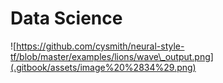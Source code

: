# Data Science

![https://github.com/cysmith/neural-style-tf/blob/master/examples/lions/wave\_output.png](.gitbook/assets/image%20%2834%29.png)

